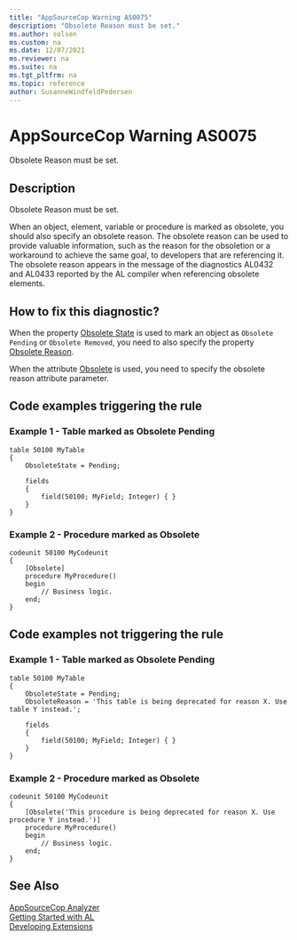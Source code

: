 ```yaml
---
title: "AppSourceCop Warning AS0075"
description: "Obsolete Reason must be set."
ms.author: solsen
ms.custom: na
ms.date: 12/07/2021
ms.reviewer: na
ms.suite: na
ms.tgt_pltfrm: na
ms.topic: reference
author: SusanneWindfeldPedersen
---
```

[//]: # (START>DO_NOT_EDIT)
[//]: # (IMPORTANT:Do not edit any of the content between here and the END>DO_NOT_EDIT.)
[//]: # (Any modifications should be made in the .xml files in the ModernDev repo.)
# AppSourceCop Warning AS0075
Obsolete Reason must be set.

## Description
Obsolete Reason must be set.

[//]: # (IMPORTANT: END>DO_NOT_EDIT)

When an object, element, variable or procedure is marked as obsolete, you should also specify an obsolete reason. The obsolete reason can be used to provide valuable information, such as the reason for the obsoletion or a workaround to achieve the same goal, to developers that are referencing it. The obsolete reason appears in the message of the diagnostics AL0432 and AL0433 reported by the AL compiler when referencing obsolete elements.

## How to fix this diagnostic?

When the property [Obsolete State](../properties/devenv-obsoletestate-property.md) is used to mark an object as `Obsolete Pending` or `Obsolete Removed`, you need to also specify the property [Obsolete Reason](../properties/devenv-obsoletereason-property.md).

When the attribute [Obsolete](/dynamics365/business-central/dev-itpro/developer/attributes/devenv-obsolete-attribute) is used, you need to specify the obsolete reason attribute parameter.

## Code examples triggering the rule

### Example 1 - Table marked as Obsolete Pending

```AL
table 50100 MyTable
{
    ObsoleteState = Pending;

    fields
    {
        field(50100; MyField; Integer) { }
    }
}
```

### Example 2 - Procedure marked as Obsolete

```AL
codeunit 50100 MyCodeunit
{
    [Obsolete]
    procedure MyProcedure()
    begin
        // Business logic.
    end;
}
```

## Code examples not triggering the rule

### Example 1 - Table marked as Obsolete Pending

```AL
table 50100 MyTable
{
    ObsoleteState = Pending;
    ObsoleteReason = 'This table is being deprecated for reason X. Use table Y instead.';

    fields
    {
        field(50100; MyField; Integer) { }
    }
}
```

### Example 2 - Procedure marked as Obsolete

```AL
codeunit 50100 MyCodeunit
{
    [Obsolete('This procedure is being deprecated for reason X. Use procedure Y instead.')]
    procedure MyProcedure()
    begin
        // Business logic.
    end;
}
```

## See Also  
[AppSourceCop Analyzer](appsourcecop.md)  
[Getting Started with AL](../devenv-get-started.md)  
[Developing Extensions](../devenv-dev-overview.md)